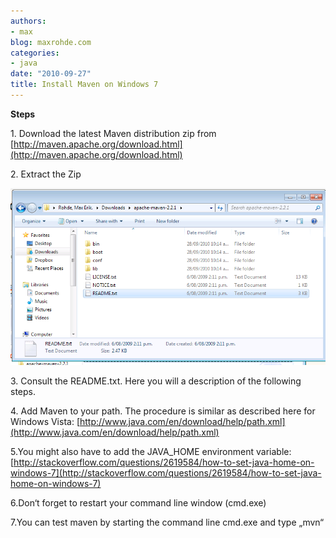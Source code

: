 ```yaml
---
authors:
- max
blog: maxrohde.com
categories:
- java
date: "2010-09-27"
title: Install Maven on Windows 7
---
```


**Steps**

1\. Download the latest Maven distribution zip from [http://maven.apache.org/download.html](http://maven.apache.org/download.html)

2\. Extract the Zip

![bildschirmfoto2010-09-28um10-14-35.png](images/bildschirmfoto2010-09-28um10-14-35.png)

3\. Consult the README.txt. Here you will a description of the following steps.

4\. Add Maven to your path. The procedure is similar as described here for Windows Vista: [http://www.java.com/en/download/help/path.xml](http://www.java.com/en/download/help/path.xml)

5.You might also have to add the JAVA_HOME environment variable: [http://stackoverflow.com/questions/2619584/how-to-set-java-home-on-windows-7](http://stackoverflow.com/questions/2619584/how-to-set-java-home-on-windows-7)

6.Don‘t forget to restart your command line window (cmd.exe)

7.You can test maven by starting the command line cmd.exe and type „mvn“
